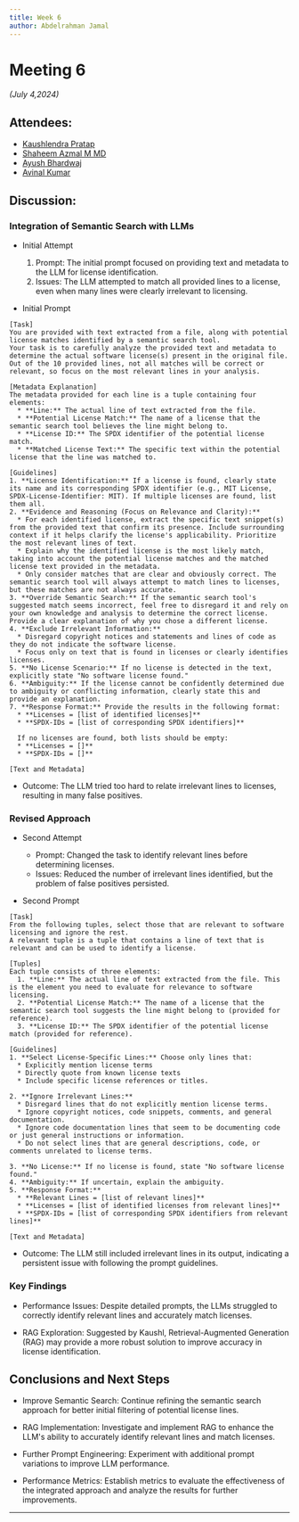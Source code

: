 ```yaml
---
title: Week 6
author: Abdelrahman Jamal
---
```

<!--
SPDX-License-Identifier: CC-BY-SA-4.0

SPDX-FileCopyrightText: 2024 Abdelrahman Jamal <email.here>
-->

# Meeting 6

*(July 4,2024)*

## Attendees:
- [Kaushlendra Pratap](https://github.com/Kaushl2208)
- [Shaheem Azmal M MD](https://github.com/shaheemazmalmmd)
- [Ayush Bhardwaj](https://github.com/hastagAB)
- [Avinal Kumar](https://github.com/avinal)

## Discussion:

### Integration of Semantic Search with LLMs

- Initial Attempt
  1. Prompt: The initial prompt focused on providing text and metadata to the LLM for license identification.
  2. Issues: The LLM attempted to match all provided lines to a license, even when many lines were clearly irrelevant to licensing.

- Initial Prompt
```
[Task]
You are provided with text extracted from a file, along with potential license matches identified by a semantic search tool.
Your task is to carefully analyze the provided text and metadata to determine the actual software license(s) present in the original file.
Out of the 10 provided lines, not all matches will be correct or relevant, so focus on the most relevant lines in your analysis.

[Metadata Explanation]
The metadata provided for each line is a tuple containing four elements:
  * **Line:** The actual line of text extracted from the file.
  * **Potential License Match:** The name of a license that the semantic search tool believes the line might belong to.
  * **License ID:** The SPDX identifier of the potential license match.
  * **Matched License Text:** The specific text within the potential license that the line was matched to.

[Guidelines]
1. **License Identification:** If a license is found, clearly state its name and its corresponding SPDX identifier (e.g., MIT License, SPDX-License-Identifier: MIT). If multiple licenses are found, list them all.
2. **Evidence and Reasoning (Focus on Relevance and Clarity):**
  * For each identified license, extract the specific text snippet(s) from the provided text that confirm its presence. Include surrounding context if it helps clarify the license's applicability. Prioritize the most relevant lines of text.
  * Explain why the identified license is the most likely match, taking into account the potential license matches and the matched license text provided in the metadata.
  * Only consider matches that are clear and obviously correct. The semantic search tool will always attempt to match lines to licenses, but these matches are not always accurate.
3. **Override Semantic Search:** If the semantic search tool's suggested match seems incorrect, feel free to disregard it and rely on your own knowledge and analysis to determine the correct license. Provide a clear explanation of why you chose a different license.
4. **Exclude Irrelevant Information:**
  * Disregard copyright notices and statements and lines of code as they do not indicate the software license.
  * Focus only on text that is found in licenses or clearly identifies licenses.
5. **No License Scenario:** If no license is detected in the text, explicitly state "No software license found."
6. **Ambiguity:** If the license cannot be confidently determined due to ambiguity or conflicting information, clearly state this and provide an explanation.
7. **Response Format:** Provide the results in the following format:
  * **Licenses = [list of identified licenses]**
  * **SPDX-IDs = [list of corresponding SPDX identifiers]**

  If no licenses are found, both lists should be empty:
  * **Licenses = []**
  * **SPDX-IDs = []**

[Text and Metadata]
```
- Outcome: The LLM tried too hard to relate irrelevant lines to licenses, resulting in many false positives.

### Revised Approach

- Second Attempt
   - Prompt: Changed the task to identify relevant lines before determining licenses.
   - Issues: Reduced the number of irrelevant lines identified, but the problem of false positives persisted.

- Second Prompt
```
[Task]
From the following tuples, select those that are relevant to software licensing and ignore the rest.
A relevant tuple is a tuple that contains a line of text that is relevant and can be used to identify a license.

[Tuples]
Each tuple consists of three elements:
  1. **Line:** The actual line of text extracted from the file. This is the element you need to evaluate for relevance to software licensing.
  2. **Potential License Match:** The name of a license that the semantic search tool suggests the line might belong to (provided for reference).
  3. **License ID:** The SPDX identifier of the potential license match (provided for reference).

[Guidelines]
1. **Select License-Specific Lines:** Choose only lines that:
  * Explicitly mention license terms
  * Directly quote from known license texts
  * Include specific license references or titles.

2. **Ignore Irrelevant Lines:**
  * Disregard lines that do not explicitly mention license terms.
  * Ignore copyright notices, code snippets, comments, and general documentation.
  * Ignore code documentation lines that seem to be documenting code or just general instructions or information.
  * Do not select lines that are general descriptions, code, or comments unrelated to license terms.

3. **No License:** If no license is found, state "No software license found."
4. **Ambiguity:** If uncertain, explain the ambiguity.
5. **Response Format:**
  * **Relevant Lines = [list of relevant lines]**
  * **Licenses = [list of identified licenses from relevant lines]**
  * **SPDX-IDs = [list of corresponding SPDX identifiers from relevant lines]**

[Text and Metadata]
```
- Outcome: The LLM still included irrelevant lines in its output, indicating a persistent issue with following the prompt guidelines.

### Key Findings
- Performance Issues: Despite detailed prompts, the LLMs struggled to correctly identify relevant lines and accurately match licenses.

- RAG Exploration: Suggested by Kaushl, Retrieval-Augmented Generation (RAG) may provide a more robust solution to improve accuracy in license identification.

## Conclusions and Next Steps
- Improve Semantic Search: Continue refining the semantic search approach for better initial filtering of potential license lines.

- RAG Implementation: Investigate and implement RAG to enhance the LLM's ability to accurately identify relevant lines and match licenses.

- Further Prompt Engineering: Experiment with additional prompt variations to improve LLM performance.


- Performance Metrics: Establish metrics to evaluate the effectiveness of the integrated approach and analyze the results for further improvements.
****



